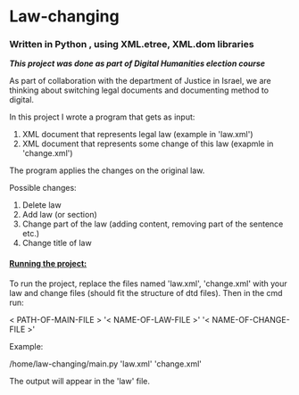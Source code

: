 # Law-changing
### Written in Python , using XML.etree, XML.dom libraries
***This project was done as part of Digital Humanities election course***

As part of collaboration with the department of Justice in Israel, we are thinking about switching legal documents and documenting method to digital.

In this project I wrote a program that gets as input:

1. XML document that represents legal law (example in 'law.xml')
2. XML document that represents some change of this law (exapmle in 'change.xml')

The program applies the changes on the original law.

Possible changes:
1. Delete law 
2. Add law (or section)
3. Change part of the law (adding content, removing part of the sentence etc.)
4. Change title of law

#### <ins> Running the project: </ins>
To run the project, replace the files named 'law.xml', 'change.xml' with your law and change files (should fit the structure of dtd files).
Then in the cmd run:

< PATH-OF-MAIN-FILE > '< NAME-OF-LAW-FILE >' '< NAME-OF-CHANGE-FILE >'

Example:

/home/law-changing/main.py 'law.xml' 'change.xml'
  
The output will appear in the 'law' file.
